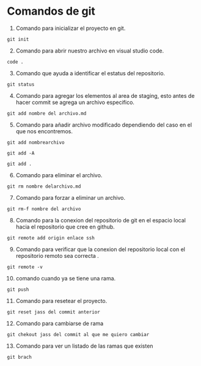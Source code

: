 # Comandos de git

1. Comando para inicializar el proyecto en git.

```
git init
```
2. Comando para abrir nuestro archivo en visual studio code.

```
code .
```
3. Comando que ayuda a identificar el estatus del repositorio.

```
git status
```
4. Comando para agregar los elementos al area de staging, esto antes de hacer commit se agrega un archivo especifico.

```
git add nombre del archivo.md
```
5. Comando para añadir archivo modificado dependiendo del caso en el que nos encontremos.

```
git add nombrearchivo
```

```
git add -A
```

```
git add .
```
6. Comando para eliminar el archivo.

```
git rm nombre delarchivo.md
```
7. Comando para forzar a eliminar un archivo.

```
git rm-f nombre del archivo
```
8. Comando para la conexion del repositorio de git en el espacio local hacia el repositorio que cree en github.

```
git remote add origin enlace ssh
```
9. Comando para verificar que la conexion del repositorio local con el repositorio remoto sea correcta .

```
git remote -v
```
10. comando cuando ya se tiene una rama.

```
git push
```
11. Comando para resetear el proyecto. 

```
git reset jass del commit anterior
```
12. Comando para cambiarse de rama

```
git chekout jass del commit al que me quiero cambiar
```
13. Comando para ver un listado de las ramas que existen

```
git brach
```